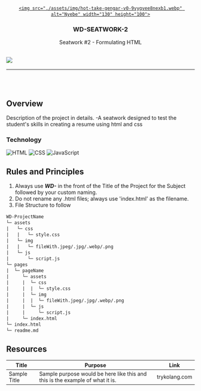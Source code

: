 <a name="readme-top">

<br/>

<br />
<div align="center">
  <a href="https://github.com/zyx-0314/">
 
    <img src="./assets/img/hot-take-gengar-v0-9vygvee8nexb1.webp" alt="Nyebe" width="130" height="100">
  </a>

  <h3 align="center">WD-SEATWORK-2</h3>
</div>

<div align="center">
  Seatwork #2 - Formulating HTML
</div>

<br />


![](https://visit-counter.vercel.app/counter.png?page=redddd10/WD-SEATWORK-2)

---

<br />
<br />

## Overview

<!-- The following are just sample -->
Description of the project in details.
-A seatwork designed to test the student's skills in creating a resume using html and css

### Technology
![HTML](https://img.shields.io/badge/HTML-E34F26?style=for-the-badge&logo=html5&logoColor=white)
![CSS](https://img.shields.io/badge/CSS-1572B6?style=for-the-badge&logo=css3&logoColor=white)
![JavaScript](https://img.shields.io/badge/JavaScript-F7DF1E?style=for-the-badge&logo=javascript&logoColor=white)

## Rules and Principles
1. Always use ***WD-*** in the front of the Title of the Project for the Subject followed by your custom naming.
2. Do not rename any .html files; always use 'index.html' as the filename.
3. File Structure to follow

```
WD-ProjectName
└─ assets
|   └─ css
|   |   └─ style.css
|   └─ img
|   |   └─ fileWith.jpeg/.jpg/.webp/.png
|   └─ js
|       └─ script.js
└─ pages
|  └─ pageName
|     └─ assets
|     |  └─ css
|     |  |  └─ style.css
|     |  └─ img
|     |  |  └─ fileWith.jpeg/.jpg/.webp/.png
|     |  └─ js
|     |     └─ script.js
|     └─ index.html
└─ index.html
└─ readme.md
```

## Resources

<!-- TODO: Add References -->
| Title | Purpose | Link |
|-|-|-|
| Sample Title | Sample purpose would be here like this and this is the example of what it is. | trykolang.com |
